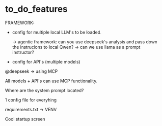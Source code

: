 # to_do_features


FRAMEWORK:

- config for multiple local LLM's to be loaded.


	-> agentic framework: can you use deepseek's analysis and pass down the instrucions to local Qwen?
	-> can we use llama as a prompt instructor?

- config for API's (multiple models)

@deepseek -> using MCP


All models + API's can use MCP functionality.

Where are the system prompt located?

1 config file for everyhing

requirements.txt -> VENV

Cool startup screen



